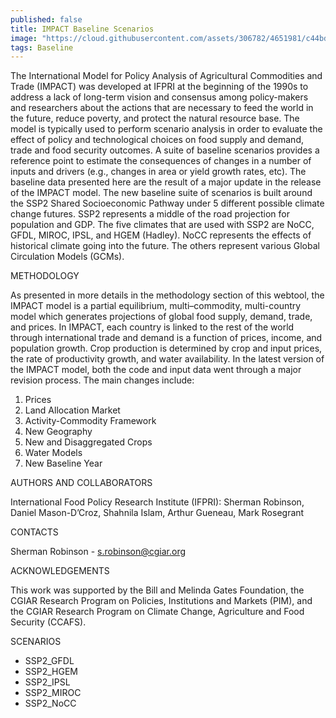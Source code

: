 ```yaml
---
published: false
title: IMPACT Baseline Scenarios
image: "https://cloud.githubusercontent.com/assets/306782/4651981/c44bd396-54a0-11e4-8fb9-22e9e2bf0ca8.png"
tags: Baseline
---
```


The International Model for Policy Analysis of Agricultural Commodities and Trade (IMPACT) was developed at IFPRI at the beginning of the 1990s to address a lack of long-term vision and consensus among policy-makers and researchers about the actions that are necessary to feed the world in the future, reduce poverty, and protect the natural resource base. The model is typically used to perform scenario analysis in order to evaluate the effect of policy and technological choices on food supply and demand, trade and food security outcomes. A suite of baseline scenarios provides a reference point to estimate the consequences of changes in a number of inputs and drivers (e.g., changes in area or yield growth rates, etc). The baseline data presented here are the result of a major update in the release of the IMPACT model. The new baseline suite of scenarios is built around the SSP2 Shared Socioeconomic Pathway under 5 different possible climate change futures. SSP2 represents a middle of the road projection for population and GDP. The five climates that are used with SSP2 are NoCC, GFDL, MIROC, IPSL, and HGEM (Hadley). NoCC represents the effects of historical climate going into the future. The others represent various Global Circulation Models (GCMs).

METHODOLOGY

As presented in more details in the methodology section of this webtool, the IMPACT model is a partial equilibrium, multi–commodity, multi-country model which generates projections of global food supply, demand, trade, and prices. In IMPACT, each country is linked to the rest of the world through international trade and demand is a function of prices, income, and population growth. Crop production is determined by crop and input prices, the rate of productivity growth, and water availability. 
In the latest version of the IMPACT model, both the code and input data went through a major revision process. The main changes include:
1.	Prices
2.	Land Allocation Market
3.	Activity-Commodity Framework
4.	New Geography
5.	New and Disaggregated Crops
6.	Water Models
7.	New Baseline Year


AUTHORS AND COLLABORATORS

International Food Policy Research Institute (IFPRI): Sherman Robinson, Daniel Mason-D’Croz, Shahnila Islam, Arthur Gueneau, Mark Rosegrant

CONTACTS

Sherman Robinson - s.robinson@cgiar.org

ACKNOWLEDGEMENTS

This work was supported by the Bill and Melinda Gates Foundation, the CGIAR Research Program on Policies, Institutions and Markets (PIM), and the CGIAR Research Program on Climate Change, Agriculture and Food Security (CCAFS).

SCENARIOS
- SSP2_GFDL
- SSP2_HGEM
- SSP2_IPSL
- SSP2_MIROC
- SSP2_NoCC

